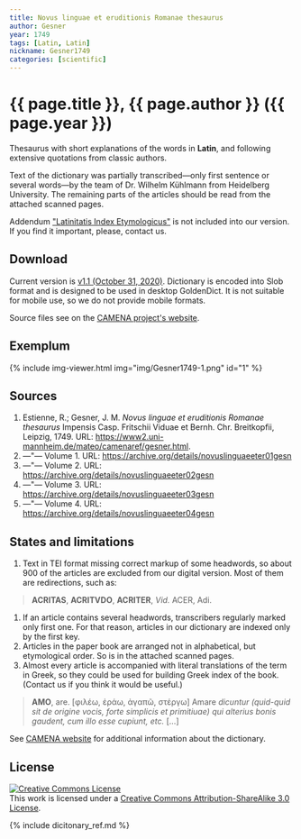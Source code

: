 ```yaml
---
title: Novus linguae et eruditionis Romanae thesaurus
author: Gesner
year: 1749
tags: [Latin, Latin]
nickname: Gesner1749
categories: [scientific]
---
```

# {{ page.title }}, {{ page.author }} ({{ page.year }})

Thesaurus with short explanations of the words in **Latin**, and following extensive quotations from classic authors.

Text of the dictionary was partially transcribed—only first sentence or several words—by the team of Dr. Wilhelm Kühlmann from Heidelberg University. The remaining parts of the articles should be read from the attached scanned pages.

Addendum ["Latinitatis Index Etymologicus"][3] is not included into our version. If you find it important, please, contact us.


## Download

Current version is [v1.1 (October 31, 2020)][2]. Dictionary is encoded into Slob format and is designed to be used in desktop GoldenDict. It is not suitable for mobile use, so we do not provide mobile formats.

Source files see on the [CAMENA project's website][1].


## Exemplum

{% include img-viewer.html img="img/Gesner1749-1.png" id="1" %}


## Sources

1. Estienne, R.; Gesner, J. M. _Novus linguae et eruditionis Romanae thesaurus_ Impensis Casp. Fritschii Viduae et Bernh. Chr. Breitkopfii, Leipzig, 1749. URL: <https://www2.uni-mannheim.de/mateo/camenaref/gesner.html>.
1. —"— Volume 1. URL: <https://archive.org/details/novuslinguaeeter01gesn>
1. —"— Volume 2. URL: <https://archive.org/details/novuslinguaeeter02gesn>
1. —"— Volume 3. URL: <https://archive.org/details/novuslinguaeeter03gesn>
1. —"— Volume 4. URL: <https://archive.org/details/novuslinguaeeter04gesn>


## States and limitations

1. Text in TEI format missing correct markup of some headwords, so about 900 of the articles are excluded from our digital version. Most of them are redirections, such as:
> **ACRITAS**, **ACRITVDO**, **ACRITER**, _Vid._ ACER, Adi.
1. If an article contains several headwords, transcribers regularly marked only first one. For that reason, articles in our dictionary are indexed only by the first key.
1. Articles in the paper book are arranged not in alphabetical, but etymological order. So is in the attached scanned pages.
1. Almost every article is accompanied with literal translations of the term in Greek, so they could be used for building Greek index of the book. (Contact us if you think it would be useful.)
> **AMO**, are. [φιλέω, ἐράω, ἀγαπῶ, στέργω] Amare _dicuntur (quid-quid sit de origine vocis, forte simplicis et primitiuae) qui alterius bonis gaudent, cum illo esse cupiunt, etc._ […]

See [CAMENA website][5] for additional information about the dictionary.


## License

<a rel="license" href="https://creativecommons.org/licenses/by-sa/3.0/">
<img alt="Creative Commons License"
     style="border-width:0"
     src="https://i.creativecommons.org/l/by-sa/3.0/88x31.png" />
</a><br>This work is licensed under a <a rel="license" href="https://creativecommons.org/licenses/by-sa/3.0/">Creative Commons Attribution-ShareAlike 3.0 License</a>.



[1]: https://www2.uni-mannheim.de/mateo/camenahtdocs/camena.html
[2]: https://github.com/nikita-moor/latin-dictionary/releases/tag/2020-10-31
[3]: http://www.archive.org/stream/novuslinguaeeter04gesn#page/n576/mode/1up
[4]: https://www2.uni-mannheim.de/mateo/camenahtdocs/camena.html#04
[5]: https://www2.uni-mannheim.de/mateo/camenaref/gesner.html

{% include dicitonary_ref.md %}

